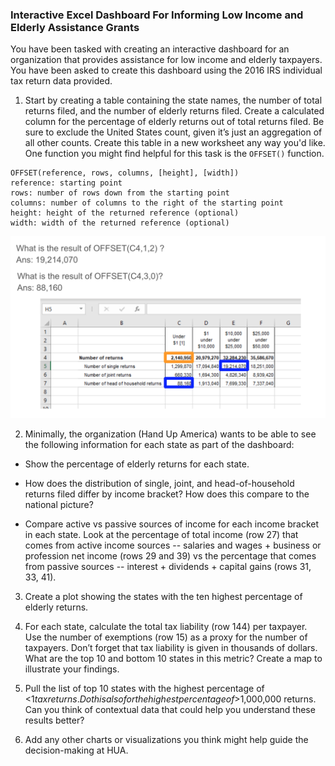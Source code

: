 ### Interactive Excel Dashboard For Informing Low Income and Elderly Assistance Grants

You have been tasked with creating an interactive dashboard for an organization that provides assistance for low income and elderly taxpayers. You have been asked to create this dashboard using the 2016 IRS individual tax return data provided. 

1. Start by creating a table containing the state names, the number of total returns filed, and the number of elderly returns filed. Create a calculated column for the percentage of elderly returns out of total returns filed. Be sure to exclude the United States count, given it’s just an aggregation of all other counts. Create this table in a new worksheet any way you'd like. One function you might find helpful for this task is the `OFFSET()` function.

``` 
OFFSET(reference, rows, columns, [height], [width])
reference: starting point
rows: number of rows down from the starting point
columns: number of columns to the right of the starting point
height: height of the returned reference (optional)
width: width of the returned reference (optional)
```
![offset examples](/assets/offset.png)






2. Minimally, the organization (Hand Up America) wants to be able to see the following information for each state as part of the dashboard:  

  - Show the percentage of elderly returns for each state.

  - How does the distribution of single, joint, and head-of-household returns filed differ by income bracket? How does this compare to the national picture?

  - Compare active vs passive sources of income for each income bracket in each state. Look at the percentage of total income (row 27) that comes from active income sources -- salaries and wages + business or profession net income (rows 29 and 39) vs the percentage that comes from passive sources -- interest + dividends + capital gains (rows 31, 33, 41).  

3. Create a plot showing the states with the ten highest percentage of elderly returns. 

4. For each state, calculate the total tax liability (row 144) per taxpayer. Use the number of exemptions (row 15) as a proxy for the number of taxpayers. Don’t forget that tax liability is given in thousands of dollars. What are the top 10 and bottom 10 states in this metric? Create a map to illustrate your findings.

5. Pull the list of top 10 states with the highest percentage of <$1 tax returns. Do this also for the highest percentage of >$1,000,000 returns. Can you think of contextual data that could help you understand these results better?

6. Add any other charts or visualizations you think might help guide the decision-making at HUA.
